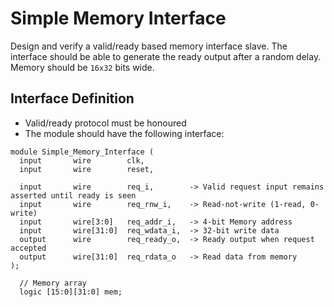 # Simple Memory Interface

Design and verify a valid/ready based memory interface slave. The interface should be able to generate the ready output after a random delay. Memory should be `16x32` bits wide.

## Interface Definition

- Valid/ready protocol must be honoured
- The module should have the following interface:

```
module Simple_Memory_Interface (
  input       wire        clk,
  input       wire        reset,

  input       wire        req_i,        -> Valid request input remains asserted until ready is seen
  input       wire        req_rnw_i,    -> Read-not-write (1-read, 0-write)
  input       wire[3:0]   req_addr_i,   -> 4-bit Memory address
  input       wire[31:0]  req_wdata_i,  -> 32-bit write data
  output      wire        req_ready_o,  -> Ready output when request accepted
  output      wire[31:0]  req_rdata_o   -> Read data from memory
);

  // Memory array
  logic [15:0][31:0] mem;

```